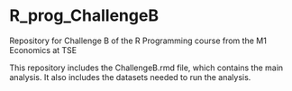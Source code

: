 # R_prog_ChallengeB
Repository for Challenge B of the R Programming course from the M1 Economics at TSE

This repository includes the ChallengeB.rmd file, which contains the main analysis. 
It also includes the datasets needed to run the analysis. 
